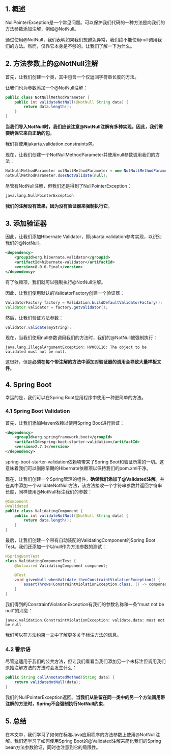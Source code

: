 ## 1. 概述

NullPointerException是一个常见问题。可以保护我们代码的一种方法是向我们的方法参数添加注解，例如@NotNull。

通过使用@NotNull，我们表明如果我们想避免异常，我们绝不能使用null调用我们的方法。然而，仅靠它本身是不够的。让我们了解一下为什么。

## 2. 方法参数上的@NotNull注解

首先，让我们创建一个类，其中包含一个仅返回字符串长度的方法。

让我们也为参数添加一个@NotNull注解：

```java
public class NotNullMethodParameter {
    public int validateNotNull(@NotNull String data) {
        return data.length();
    }
}
```

**当我们导入NotNull时，我们应该注意@NotNull注解有多种实现。因此，我们需要确保它来自正确的包**。

我们将使用jakarta.validation.constraints包。

现在，让我们创建一个NotNullMethodParameter并使用null参数调用我们的方法：

```java
NotNullMethodParameter notNullMethodParameter = new NotNullMethodParameter();
notNullMethodParameter.doesNotValidate(null);
```

尽管有NotNull注解，但我们还是得到了NullPointerException：

```xml
java.lang.NullPointerException
```

**我们的注解没有效果，因为没有验证器来强制执行它**。

## 3. 添加验证器

因此，让我们添加Hibernate Validator，即jakarta.validation参考实现，以识别我们的@NotNull。

```xml
<dependency>
    <groupId>org.hibernate.validator</groupId>
    <artifactId>hibernate-validator</artifactId>
    <version>8.0.0.Final</version>
</dependency>
```

有了依赖项，我们就可以强制执行@NotNull注解。

因此，让我们使用默认的ValidatorFactory创建一个验证器：

```java
ValidatorFactory factory = Validation.buildDefaultValidatorFactory();
Validator validator = factory.getValidator();
```

然后，让我们验证方法参数：

```java
validator.validate(myString);
```

现在，当我们使用null参数调用我们的方法时，我们的@NotNull被强制执行：

```shell
java.lang.IllegalArgumentException: HV000116: The object to be validated must not be null.
```

这很好，但是**必须在每个带注解的方法中添加对验证器的调用会导致大量样板文件**。

## 4. Spring Boot

幸运的是，我们可以在Spring Boot应用程序中使用一种更简单的方法。

### 4.1 Spring Boot Validation

首先，让我们添加Maven依赖以使用Spring Boot进行验证：

```xml
<dependency>
    <groupId>org.springframework.boot</groupId>
    <artifactId>spring-boot-starter-validation</artifactId>
    <version>2.7.1</version>
</dependency>
```

spring-boot-starter-validation依赖项带来了Spring Boot和验证所需的一切。这意味着我们可以删除早期的Hibernate依赖项以保持我们的pom.xml干净。

现在，让我们创建一个Spring管理的组件，**确保我们添加了@Validated注解**。并在其中添加一个validateNotNull方法，该方法接收一个字符串参数并返回字符串长度，同样使用@NotNull标注我们的参数：

```java
@Component
@Validated
public class ValidatingComponent {
    public int validateNotNull(@NotNull String data) {
        return data.length();
    }
}
```

最后，让我们创建一个带有自动装配的ValidatingComponent的Spring Boot Test。我们还添加一个以null作为方法参数的测试：

```java
@SpringBootTest
class ValidatingComponentTest {
    @Autowired ValidatingComponent component;

    @Test
    void givenNull_whenValidate_thenConstraintViolationException() {
        assertThrows(ConstraintViolationException.class, () -> component.validate(null));
    }
}
```

我们得到的ConstraintViolationException有我们的参数名称和一条“must not be null”的消息：

```shell
javax.validation.ConstraintViolationException: validate.data: must not be null
```

我们可以在[方法约束](https://www.baeldung.com/javax-validation-method-constraints)一文中了解更多关于标注方法的信息。

### 4.2 警示语

尽管这适用于我们的公共方法，但让我们看看当我们添加另一个未标注但调用我们原始注解方法的方法时会发生什么：

```java
public String callAnnotatedMethod(String data) {
    return validateNotNull(data);
}
```

我们的NullPointerException返回。**当我们从驻留在同一类中的另一个方法调用带注解的方法时，Spring不会强制执行NotNull约束**。
## 5. 总结

在本文中，我们学习了如何在标准Java应用程序的方法参数上使用@NotNull注解。我们还学习了如何使用Spring Boot的@Validated注解来简化我们的Spring bean方法参数验证，同时也注意到它的局限性。